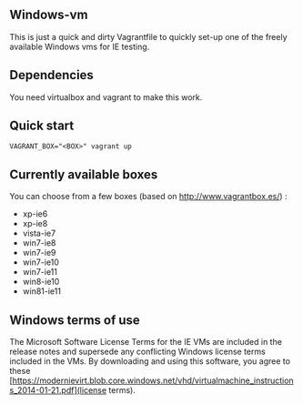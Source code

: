 ## Windows-vm

This is just a quick and dirty Vagrantfile to quickly set-up one of the freely available Windows vms for IE testing.

## Dependencies

You need virtualbox and vagrant to make this work.

## Quick start

`VAGRANT_BOX="<BOX>" vagrant up`

## Currently available boxes

You can choose from a few boxes (based on http://www.vagrantbox.es/) :

 - xp-ie6
 - xp-ie8
 - vista-ie7
 - win7-ie8
 - win7-ie9
 - win7-ie10
 - win7-ie11
 - win8-ie10
 - win81-ie11

## Windows terms of use

The Microsoft Software License Terms for the IE VMs are included in the release notes and supersede any conflicting Windows license terms included in the VMs. By downloading and using this software, you agree to these [https://modernievirt.blob.core.windows.net/vhd/virtualmachine_instructions_2014-01-21.pdf](license terms).
